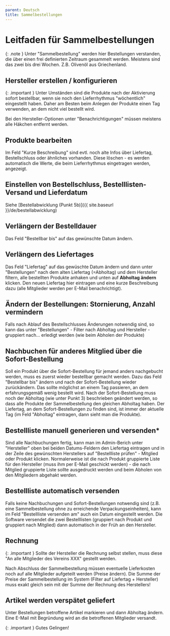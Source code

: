 ```yaml
---
parent: Deutsch
title: Sammelbestellungen
---
```


# Leitfaden für Sammelbestellungen

{: .note }
Unter "Sammelbestellung" werden hier Bestellungen verstanden, die über einen frei definierten Zeitraum gesammelt werden. Meistens sind das zwei bis drei Wochen. Z.B. Olivenöl aus Griechenland.

## Hersteller erstellen / konfigurieren

{: .important }
Unter Umständen sind die Produkte nach der Aktivierung sofort bestellbar, wenn sie noch den Lieferrhythmus "wöchentlich" eingestellt haben. Daher am Besten beim Anlegen der Produkte einen Tag verwenden, an dem nicht viel bestellt wird.

Bei den Hersteller-Optionen unter "Benachrichtigungen" müssen meistens alle Häkchen entfernt werden.

## Produkte bearbeiten

Im Feld "Kurze Beschreibung" sind evtl. noch alte Infos über Liefertag, Bestellschluss oder ähnliches vorhanden. Diese löschen - es werden automatisch die Werte, die beim Lieferrhythmus eingetragen werden, angezeigt.

## Einstellen von Bestellschluss, Bestelllisten-Versand und Lieferdatum

Siehe [Bestellabwicklung (Punkt 5b)]({{ site.baseurl }}/de/bestellabwicklung)

## Verlängern der Bestelldauer

Das Feld "Bestellbar bis" auf das gewünschte Datum ändern.

## Verlängern des Liefertages

Das Feld "Liefertag" auf das gewüschte Datum ändern und dann unter "Bestellungen" nach dem alten Liefertag (=Abholtag) und dem Hersteller filtern, alle bestellten Produkte anhaken und unten auf **Abholtag ändern** klicken. Den neuen Liefertag hier eintragen und eine kurze Beschreibung dazu (alle Mitglieder werden per E-Mail benachrichtigt).

## Ändern der Bestellungen: Stornierung, Anzahl vermindern

Falls nach Ablauf des Bestellschlusses Änderungen notwendig sind, so kann das unter "Bestellungen" - Filter nach Abholtag und Hersteller - gruppiert nach... erledigt werden (wie beim Abholen der Produkte)

## Nachbuchen für anderes Mitglied über die Sofort-Bestellung

Soll ein Produkt über die Sofort-Bestellung für jemand anders nachgebucht werden, muss es zuerst wieder bestellbar gemacht werden. Dazu das Feld "Bestellbar bis" ändern und nach der Sofort-Bestellung wieder zurückändern. Das sollte möglichst an einem Tag passieren, an dem erfahrungsgemäß wenig bestellt wird. Nach der Sofort-Bestellung muss noch der Abholtag (wie unter Punkt 3) beschrieben geändert werden, so dass alle Produkte der Sammelbestellung den gleichen Abholtag haben. Der Liefertag, an dem Sofort-Bestellungen zu finden sind, ist immer der aktuelle Tag (im Feld "Abholtag" eintragen, dann sieht man die Produkte).

## Bestellliste manuell generieren und versenden*

Sind alle Nachbuchungen fertig, kann man im Admin-Berich unter "Hersteller" oben bei beiden Datums-Feldern den Liefertag eintragen und in der Zeile des gewünschten Herstellers auf "Bestellliste prüfen" - Mitglied oder Produkt klicken. Normalerweise ist die nach Produkt gruppierte Liste für den Hersteller (muss ihm per E-Mail geschickt werden) - die nach Mitglied gruppierte Liste sollte ausgedruckt werden und beim Abholen von den Mitgliedern abgehakt werden.

## Bestellliste automatisch versenden

Falls keine Nachbuchungen und Sofort-Bestellungen notwendig sind (z.B. eine Sammelbestellung ohne zu erreichende Verpackungseinheiten), kann im Feld "Bestellliste versenden am" auch ein Datum eingestellt werden. Die Software versendet die zwei Bestelllisten (gruppiert nach Produkt und gruppiert nach Mitglied) dann automatisch in der Früh an den Hersteller.

## Rechnung

{: .important }
Sollte der Hersteller die Rechnung selbst stellen, muss diese "An alle Mitglieder des Vereins XXX" gestellt werden.

Nach Abschluss der Sammelbestellung müssen eventuelle Lieferkosten noch auf alle Mitglieder aufgeteilt werden (Preise ändern). Die Summe der Preise der Sammelbestellung im System (Filter auf Liefertag + Hersteller) muss exakt gleich sein mit der Summe der Rechnung des Herstellers!

## Artikel werden verspätet geliefert

Unter Bestellungen betroffene Artikel markieren und dann Abholtag ändern. Eine E-Mail mit Begründung wird an die betroffenen Mitglieder versandt.

{: .important }
Gutes Gelingen!
